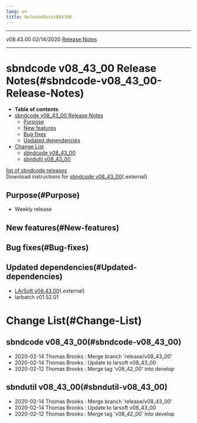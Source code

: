 ```yaml
---
lang: en
title: ReleaseNotes084300
---
```


  ----------- ------------ -- -- ------------------------------------------------------
  v08.43.00   02/14/2020         [Release Notes](ReleaseNotes084300.html)
  ----------- ------------ -- -- ------------------------------------------------------



sbndcode v08\_43\_00 Release Notes(#sbndcode-v08_43_00-Release-Notes)
======================================================================================

-   **Table of contents**
-   [sbndcode v08\_43\_00 Release
    Notes](#sbndcode-v08_43_00-Release-Notes)
    -   [Purpose](#Purpose)
    -   [New features](#New-features)
    -   [Bug fixes](#Bug-fixes)
    -   [Updated dependencies](#Updated-dependencies)
-   [Change List](#Change-List)
    -   [sbndcode v08\_43\_00](#sbndcode-v08_43_00)
    -   [sbndutil v08\_43\_00](#sbndutil-v08_43_00)

[list of sbndcode
releases](List_of_SBND_code_releases.html)\
Download instructions for [sbndcode
v08\_43\_00](http://scisoft.fnal.gov/scisoft/bundles/sbnd/v08_43_00/sbndcode-v08_43_00.html){.external}



Purpose(#Purpose)
----------------------------------

-   Weekly release



New features(#New-features)
--------------------------------------------



Bug fixes(#Bug-fixes)
--------------------------------------



Updated dependencies(#Updated-dependencies)
------------------------------------------------------------

-   [LArSoft
    v08.43.00](https://cdcvs.fnal.gov/redmine/projects/larsoft/wiki/ReleaseNotes084300){.external}
-   larbatch v01.52.01



Change List(#Change-List)
==========================================



sbndcode v08\_43\_00(#sbndcode-v08_43_00)
----------------------------------------------------------

-   2020-02-14 Thomas Brooks : Merge branch \'release/v08\_43\_00\'
-   2020-02-14 Thomas Brooks : Update to larsoft v08\_43\_00
-   2020-02-12 Thomas Brooks : Merge tag \'v08\_42\_00\' into develop



sbndutil v08\_43\_00(#sbndutil-v08_43_00)
----------------------------------------------------------

-   2020-02-14 Thomas Brooks : Merge branch \'release/v08\_43\_00\'
-   2020-02-14 Thomas Brooks : Update to larsoft v08\_43\_00
-   2020-02-12 Thomas Brooks : Merge tag \'v08\_42\_00\' into develop

